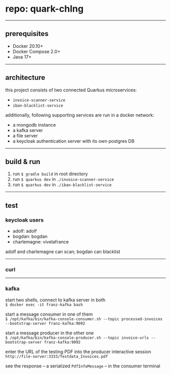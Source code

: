 # repo: quark-chlng

---
## prerequisites
- Docker 20.10+
- Docker Compose 2.0+
- Java 17+

---
## architecture
this project consists of two connected Quarkus microservices:
- `invoice-scanner-service`
- `iban-blacklist-service`

additionally, following supporting services are run in a docker network:
- a mongodb instance
- a kafka server
- a file server
- a keycloak authentication server with its own postgres DB

---
## build & run
1. run `$ gradle build` in root directory
2. run `$ quarkus dev` in `./invoice-scanner-service`
3. run `$ quarkus dev` in `./iban-blacklist-service`

---
## test

### keycloak users
- adolf: adolf
- bogdan: bogdan
- charlemagne: vivelafrance

adolf and charlemagne can scan; bogdan can blacklist

---
### curl

---
### kafka

start two shells, connect to kafka server in both
<br>
```$ docker exec -it franz-kafka bash```

start a message consumer in one of them
<br>
```$ /opt/kafka/bin/kafka-console-consumer.sh --topic processed-invoices --bootstrap-server franz-kafka:9092```

start a message producer in the other one
<br>
```$ /opt/kafka/bin/kafka-console-producer.sh --topic invoice-urls --bootstrap-server franz-kafka:9092```

enter the URL of the testing PDF into the producer interactive session
<br>
```http://file-server:3333/Testdata_Invoices.pdf```

see the response – a serialized `PdfInfoMessage` – in the consumer terminal
